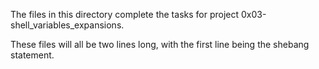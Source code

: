 The files in this directory complete the tasks for project 0x03-shell_variables_expansions.

These files will all be two lines long, with the first line being the shebang statement.

